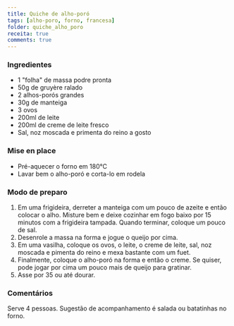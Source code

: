 ```yaml
---
title: Quiche de alho-poró
tags: [alho-poro, forno, francesa]
folder: quiche_alho_poro
receita: true
comments: true
---
```


### Ingredientes

- 1 "folha" de massa podre pronta
- 50g de gruyère ralado
- 2 alhos-porós grandes
- 30g de manteiga
- 3 ovos
- 200ml de leite
- 200ml de creme de leite fresco
- Sal, noz moscada e primenta do reino a gosto


### Mise en place

- Pré-aquecer o forno em 180°C
- Lavar bem o alho-poró e corta-lo em rodela

### Modo de preparo

1. Em uma frigideira, derreter a manteiga com um pouco de azeite e então colocar o alho. Misture bem e deixe cozinhar em fogo baixo por 15 minutos com a frigideira tampada. Quando terminar, coloque um pouco de sal.
2. Desenrole a massa na forma e jogue o queijo por cima.
3. Em uma vasilha, coloque os ovos, o leite, o creme de leite, sal, noz moscada e pimenta do reino e mexa bastante com um fuet.
4. Finalmente, coloque o alho-poró na forma e então o creme. Se quiser, pode jogar por cima um pouco mais de queijo para gratinar.
5. Asse por 35 ou até dourar.


### Comentários

Serve 4 pessoas. Sugestão de acompanhamento é salada ou batatinhas no forno.
